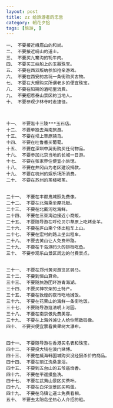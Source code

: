 ```yaml
---
layout: post
title: zz 给旅游者的忠告
category: 朝花夕拾
tags: [旅游, ]
---
```


	一、 不要接近峨眉山的和尚。 
	二、 不要接近崂山的道士。 
	三、 不要买九寨沟的牦牛肉。 
	四、 不要买三峡船上的玉器珠宝。 
	五、 不要在西双版纳参加抢亲游戏。 
	六、 不要在西安的古玩一条街购买古物。 
	七、 不要在大理购买所谓老乡的便宜珠宝。 
	八、 不要在阳朔的酒吧里消费。 
	九、 不要招惹泰山景区的当地人。 
	十、 不要参观少林寺时走捷径。


	
	十一、 不要逛十三陵***玉石店。 
	十二、 不要单独去海南旅游。 
	十三、 不要在坝上草原骑马。 
	十四、 不要在吐鲁番买葡萄。 
	十五、 不要在深圳中英街购买任何物品。 
	十六、 不要参加北京当地的长城一日游。 
	十七、 不要在张家界住便宜小旅馆。 
	十八、 不要在井冈山为老区建设捐款。 
	十九、 不要在杭州的娱乐场所消费。 
	二十、 不要在苏州的茶楼喝茶。

	 
	二十一、 不要在丰都鬼城照免费像。 
	二十二、 不要在北海乘坐摩托艇。 
	二十三、 不要在北戴河吃海鲜。 
	二十四、 不要在三亚海边接近小商贩。 
	二十五、 不要随导游在呼伦贝尔草原上吃烤全羊。 
	二十六、 不要在庐山乘个体出租车上山。 
	二十七、 不要在宏村的路上坐出租车。 
	二十八、 不要去黄山让人免费带路。 
	二十九、 不要在千岛湖码头的排档吃鱼。 
	三十、 不要参观乐山景区周边的付费景点。

	 
	三十一、 不要在郑州黄河游览区骑马。 
	三十二、 不要到恒山算命。 
	三十三、 不要随旅游团环游青海湖。 
	三十四、 不要买神农架的土特产。 
	三十五、 不要在敦煌的夜市吃地摊饭。 
	三十六、 不要在花果山的海鲜一条街吃饭。 
	三十七、 不要随导游逛清明上河园。 
	三十八、 不要在南京做免费美容。 
	三十九、 不要在上海外滩让人给你照数码像。 
	四十、 不要买便宜票看黄果树大瀑布。 

	
	四十一、 不要随导游在香港买名表和珠宝。 
	四十二、 不要投大钱在澳门赌博。 
	四十三、 不要在威海韩国城购买没经狠杀价的商品。 
	四十四、 不要在丽江洗桑拿浴。 
	四十五、 不要到五台山的五爷庙烧香。 
	四十六、 不要在平遥摸鱼洗。 
	四十七、 不要在武夷山景区买茶叶。 
	四十八、 不要在白洋淀景区买鸭蛋。 
	四十九、 不要在乌镇让道士免费看相。 
	五十、 不要去太阳岛坐热心人介绍的船。